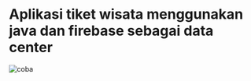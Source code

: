 # Aplikasi tiket wisata menggunakan java dan firebase sebagai data center
![coba](https://user-images.githubusercontent.com/54210017/80895568-a24a6880-8d10-11ea-859f-e442e0fca058.png)











